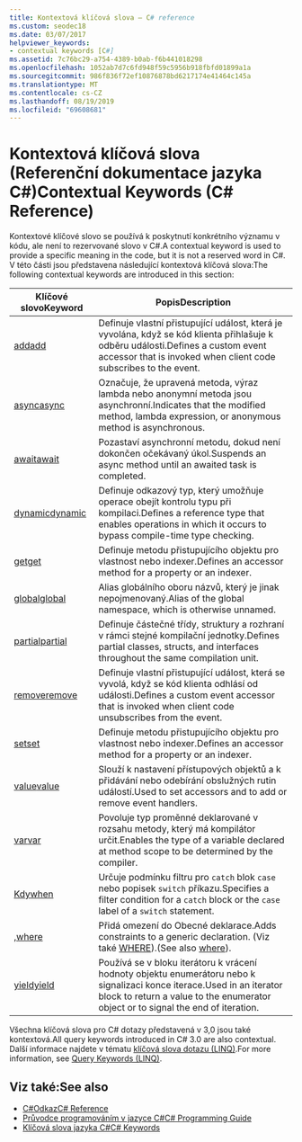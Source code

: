 ```yaml
---
title: Kontextová klíčová slova – C# reference
ms.custom: seodec18
ms.date: 03/07/2017
helpviewer_keywords:
- contextual keywords [C#]
ms.assetid: 7c76bc29-a754-4389-b0ab-f6b441018298
ms.openlocfilehash: 1052ab7d7c6fd948f59c5956b918fbfd01899a1a
ms.sourcegitcommit: 986f836f72ef10876878bd6217174e41464c145a
ms.translationtype: MT
ms.contentlocale: cs-CZ
ms.lasthandoff: 08/19/2019
ms.locfileid: "69608681"
---
```

# <a name="contextual-keywords-c-reference"></a><span data-ttu-id="5340f-102">Kontextová klíčová slova (Referenční dokumentace jazyka C#)</span><span class="sxs-lookup"><span data-stu-id="5340f-102">Contextual Keywords (C# Reference)</span></span>

<span data-ttu-id="5340f-103">Kontextové klíčové slovo se používá k poskytnutí konkrétního významu v kódu, ale není to rezervované slovo v C#.</span><span class="sxs-lookup"><span data-stu-id="5340f-103">A contextual keyword is used to provide a specific meaning in the code, but it is not a reserved word in C#.</span></span> <span data-ttu-id="5340f-104">V této části jsou představena následující kontextová klíčová slova:</span><span class="sxs-lookup"><span data-stu-id="5340f-104">The following contextual keywords are introduced in this section:</span></span>  
  
|<span data-ttu-id="5340f-105">Klíčové slovo</span><span class="sxs-lookup"><span data-stu-id="5340f-105">Keyword</span></span>|<span data-ttu-id="5340f-106">Popis</span><span class="sxs-lookup"><span data-stu-id="5340f-106">Description</span></span>|  
|-------------|-----------------|  
|[<span data-ttu-id="5340f-107">add</span><span class="sxs-lookup"><span data-stu-id="5340f-107">add</span></span>](./add.md)|<span data-ttu-id="5340f-108">Definuje vlastní přistupující událost, která je vyvolána, když se kód klienta přihlašuje k odběru události.</span><span class="sxs-lookup"><span data-stu-id="5340f-108">Defines a custom event accessor that is invoked when client code subscribes to the event.</span></span>|  
|[<span data-ttu-id="5340f-109">async</span><span class="sxs-lookup"><span data-stu-id="5340f-109">async</span></span>](./async.md)|<span data-ttu-id="5340f-110">Označuje, že upravená metoda, výraz lambda nebo anonymní metoda jsou asynchronní.</span><span class="sxs-lookup"><span data-stu-id="5340f-110">Indicates that the modified method, lambda expression, or anonymous method is asynchronous.</span></span>|  
|[<span data-ttu-id="5340f-111">await</span><span class="sxs-lookup"><span data-stu-id="5340f-111">await</span></span>](./await.md)|<span data-ttu-id="5340f-112">Pozastaví asynchronní metodu, dokud není dokončen očekávaný úkol.</span><span class="sxs-lookup"><span data-stu-id="5340f-112">Suspends an async method until an awaited task is completed.</span></span>|  
|[<span data-ttu-id="5340f-113">dynamic</span><span class="sxs-lookup"><span data-stu-id="5340f-113">dynamic</span></span>](./dynamic.md)|<span data-ttu-id="5340f-114">Definuje odkazový typ, který umožňuje operace obejít kontrolu typu při kompilaci.</span><span class="sxs-lookup"><span data-stu-id="5340f-114">Defines a reference type that enables operations in which it occurs to bypass compile-time type checking.</span></span>|  
|[<span data-ttu-id="5340f-115">get</span><span class="sxs-lookup"><span data-stu-id="5340f-115">get</span></span>](./get.md)|<span data-ttu-id="5340f-116">Definuje metodu přistupujícího objektu pro vlastnost nebo indexer.</span><span class="sxs-lookup"><span data-stu-id="5340f-116">Defines an accessor method for a property or an indexer.</span></span>|  
|[<span data-ttu-id="5340f-117">global</span><span class="sxs-lookup"><span data-stu-id="5340f-117">global</span></span>](../operators/namespace-alias-qualifier.md)|<span data-ttu-id="5340f-118">Alias globálního oboru názvů, který je jinak nepojmenovaný.</span><span class="sxs-lookup"><span data-stu-id="5340f-118">Alias of the global namespace, which is otherwise unnamed.</span></span>|  
|[<span data-ttu-id="5340f-119">partial</span><span class="sxs-lookup"><span data-stu-id="5340f-119">partial</span></span>](./partial-type.md)|<span data-ttu-id="5340f-120">Definuje částečné třídy, struktury a rozhraní v rámci stejné kompilační jednotky.</span><span class="sxs-lookup"><span data-stu-id="5340f-120">Defines partial classes, structs, and interfaces throughout the same compilation unit.</span></span>|  
|[<span data-ttu-id="5340f-121">remove</span><span class="sxs-lookup"><span data-stu-id="5340f-121">remove</span></span>](./remove.md)|<span data-ttu-id="5340f-122">Definuje vlastní přistupující událost, která se vyvolá, když se kód klienta odhlásí od události.</span><span class="sxs-lookup"><span data-stu-id="5340f-122">Defines a custom event accessor that is invoked when client code unsubscribes from the event.</span></span>|  
|[<span data-ttu-id="5340f-123">set</span><span class="sxs-lookup"><span data-stu-id="5340f-123">set</span></span>](./set.md)|<span data-ttu-id="5340f-124">Definuje metodu přistupujícího objektu pro vlastnost nebo indexer.</span><span class="sxs-lookup"><span data-stu-id="5340f-124">Defines an accessor method for a property or an indexer.</span></span>|  
|[<span data-ttu-id="5340f-125">value</span><span class="sxs-lookup"><span data-stu-id="5340f-125">value</span></span>](./value.md)|<span data-ttu-id="5340f-126">Slouží k nastavení přístupových objektů a k přidávání nebo odebírání obslužných rutin událostí.</span><span class="sxs-lookup"><span data-stu-id="5340f-126">Used to set accessors and to add or remove event handlers.</span></span>|  
|[<span data-ttu-id="5340f-127">var</span><span class="sxs-lookup"><span data-stu-id="5340f-127">var</span></span>](./var.md)|<span data-ttu-id="5340f-128">Povoluje typ proměnné deklarované v rozsahu metody, který má kompilátor určit.</span><span class="sxs-lookup"><span data-stu-id="5340f-128">Enables the type of a variable declared at method scope to be determined by the compiler.</span></span>|  
|[<span data-ttu-id="5340f-129">Kdy</span><span class="sxs-lookup"><span data-stu-id="5340f-129">when</span></span>](when.md)|<span data-ttu-id="5340f-130">Určuje podmínku filtru pro `catch` blok `case` nebo popisek `switch` příkazu.</span><span class="sxs-lookup"><span data-stu-id="5340f-130">Specifies a filter condition for a `catch` block or the `case` label of a `switch` statement.</span></span>|
|[<span data-ttu-id="5340f-131">,</span><span class="sxs-lookup"><span data-stu-id="5340f-131">where</span></span>](./where-generic-type-constraint.md)|<span data-ttu-id="5340f-132">Přidá omezení do Obecné deklarace.</span><span class="sxs-lookup"><span data-stu-id="5340f-132">Adds constraints to a generic declaration.</span></span> <span data-ttu-id="5340f-133">(Viz také [WHERE](./where-clause.md)).</span><span class="sxs-lookup"><span data-stu-id="5340f-133">(See also [where](./where-clause.md)).</span></span>|  
|[<span data-ttu-id="5340f-134">yield</span><span class="sxs-lookup"><span data-stu-id="5340f-134">yield</span></span>](./yield.md)|<span data-ttu-id="5340f-135">Používá se v bloku iterátoru k vrácení hodnoty objektu enumerátoru nebo k signalizaci konce iterace.</span><span class="sxs-lookup"><span data-stu-id="5340f-135">Used in an iterator block to return a value to the enumerator object or to signal the end of iteration.</span></span>|  
  
 <span data-ttu-id="5340f-136">Všechna klíčová slova pro C# dotazy představená v 3,0 jsou také kontextová.</span><span class="sxs-lookup"><span data-stu-id="5340f-136">All query keywords introduced in C# 3.0 are also contextual.</span></span> <span data-ttu-id="5340f-137">Další informace najdete v tématu [klíčová slova dotazu (LINQ)](./query-keywords.md).</span><span class="sxs-lookup"><span data-stu-id="5340f-137">For more information, see [Query Keywords (LINQ)](./query-keywords.md).</span></span>  
  
## <a name="see-also"></a><span data-ttu-id="5340f-138">Viz také:</span><span class="sxs-lookup"><span data-stu-id="5340f-138">See also</span></span>

- [<span data-ttu-id="5340f-139">C#Odkaz</span><span class="sxs-lookup"><span data-stu-id="5340f-139">C# Reference</span></span>](../index.md)
- [<span data-ttu-id="5340f-140">Průvodce programováním v jazyce C#</span><span class="sxs-lookup"><span data-stu-id="5340f-140">C# Programming Guide</span></span>](../../programming-guide/index.md)
- [<span data-ttu-id="5340f-141">Klíčová slova jazyka C#</span><span class="sxs-lookup"><span data-stu-id="5340f-141">C# Keywords</span></span>](./index.md)
